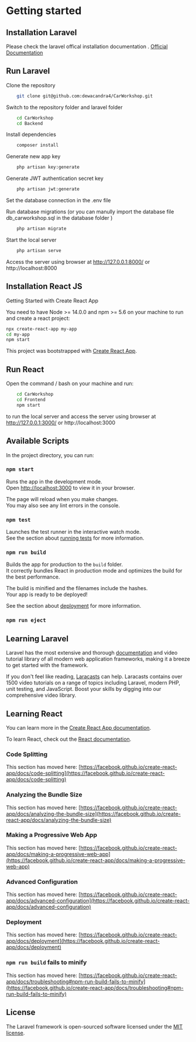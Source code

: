 # Getting started

## Installation Laravel

Please check the laravel offical installation documentation . [Official Documentation](https://laravel.com/docs/9.x/installation)

## Run Laravel
Clone the repository

```bash
    git clone git@github.com:dewacandra4/CarWorkshop.git
```

Switch to the repository folder and laravel folder
```bash
    cd CarWorkshop
    cd Backend
```

Install dependencies 

```bash
    composer install
```

Generate new app key
```bash
    php artisan key:generate
```

Generate JWT authentication secret key
```bash
    php artisan jwt:generate
```

Set the database connection in the .env file

Run database migrations (or you can manully import the database file db_carworkshop.sql in the database folder )

```bash
    php artisan migrate
```

Start the local server

```bash
    php artisan serve
```

Access the server using browser at http://127.0.0.1:8000/ or http://localhost:8000

## Installation React JS 
Getting Started with Create React App

You need to have Node >= 14.0.0 and npm >= 5.6 on your machine to run and create a react project: 
```bash
npx create-react-app my-app
cd my-app
npm start

```

This project was bootstrapped with [Create React App](https://github.com/facebook/create-react-app).

## Run React 

Open the command / bash on your machine and run:

```bash
    cd CarWorkshop
    cd Frontend
    npm start
```
to run the local server and access the server using browser at http://127.0.0.1:3000/ or http://localhost:3000

## Available Scripts
In the project directory, you can run:

### `npm start`

Runs the app in the development mode.\
Open [http://localhost:3000](http://localhost:3000) to view it in your browser.

The page will reload when you make changes.\
You may also see any lint errors in the console.

### `npm test`

Launches the test runner in the interactive watch mode.\
See the section about [running tests](https://facebook.github.io/create-react-app/docs/running-tests) for more information.

### `npm run build`

Builds the app for production to the `build` folder.\
It correctly bundles React in production mode and optimizes the build for the best performance.

The build is minified and the filenames include the hashes.\
Your app is ready to be deployed!

See the section about [deployment](https://facebook.github.io/create-react-app/docs/deployment) for more information.

### `npm run eject`


## Learning Laravel

Laravel has the most extensive and thorough [documentation](https://laravel.com/docs) and video tutorial library of all modern web application frameworks, making it a breeze to get started with the framework.

If you don't feel like reading, [Laracasts](https://laracasts.com) can help. Laracasts contains over 1500 video tutorials on a range of topics including Laravel, modern PHP, unit testing, and JavaScript. Boost your skills by digging into our comprehensive video library.

## Learning React

You can learn more in the [Create React App documentation](https://facebook.github.io/create-react-app/docs/getting-started).

To learn React, check out the [React documentation](https://reactjs.org/).

### Code Splitting

This section has moved here: [https://facebook.github.io/create-react-app/docs/code-splitting](https://facebook.github.io/create-react-app/docs/code-splitting)

### Analyzing the Bundle Size

This section has moved here: [https://facebook.github.io/create-react-app/docs/analyzing-the-bundle-size](https://facebook.github.io/create-react-app/docs/analyzing-the-bundle-size)

### Making a Progressive Web App

This section has moved here: [https://facebook.github.io/create-react-app/docs/making-a-progressive-web-app](https://facebook.github.io/create-react-app/docs/making-a-progressive-web-app)

### Advanced Configuration

This section has moved here: [https://facebook.github.io/create-react-app/docs/advanced-configuration](https://facebook.github.io/create-react-app/docs/advanced-configuration)

### Deployment

This section has moved here: [https://facebook.github.io/create-react-app/docs/deployment](https://facebook.github.io/create-react-app/docs/deployment)

### `npm run build` fails to minify

This section has moved here: [https://facebook.github.io/create-react-app/docs/troubleshooting#npm-run-build-fails-to-minify](https://facebook.github.io/create-react-app/docs/troubleshooting#npm-run-build-fails-to-minify)


## License

The Laravel framework is open-sourced software licensed under the [MIT license](https://opensource.org/licenses/MIT).
